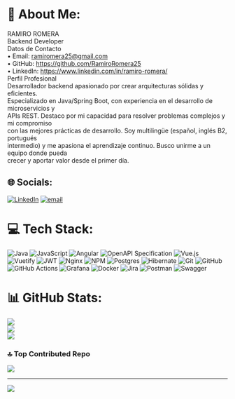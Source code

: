 # 💫 About Me:
RAMIRO ROMERA <br>Backend Developer <br>Datos de Contacto <br>• Email: ramiromera25@gmail.com <br>• GitHub: https://github.com/RamiroRomera25 <br>• LinkedIn: https://www.linkedin.com/in/ramiro-romera/ <br>Perfil Profesional <br>Desarrollador backend apasionado por crear arquitecturas sólidas y eficientes. <br>Especializado en Java/Spring Boot, con experiencia en el desarrollo de microservicios y <br>APIs REST. Destaco por mi capacidad para resolver problemas complejos y mi compromiso <br>con las mejores prácticas de desarrollo. Soy multilingüe (español, inglés B2, portugués <br>intermedio) y me apasiona el aprendizaje continuo. Busco unirme a un equipo donde pueda <br>crecer y aportar valor desde el primer día.


## 🌐 Socials:
[![LinkedIn](https://img.shields.io/badge/LinkedIn-%230077B5.svg?logo=linkedin&logoColor=white)](https://linkedin.com/in/https://www.linkedin.com/in/ramiro-romera) [![email](https://img.shields.io/badge/Email-D14836?logo=gmail&logoColor=white)](mailto:ramiromera25@gmail.com) 

# 💻 Tech Stack:
![Java](https://img.shields.io/badge/java-%23ED8B00.svg?style=for-the-badge&logo=openjdk&logoColor=white) ![JavaScript](https://img.shields.io/badge/javascript-%23323330.svg?style=for-the-badge&logo=javascript&logoColor=%23F7DF1E) ![Angular](https://img.shields.io/badge/angular-%23DD0031.svg?style=for-the-badge&logo=angular&logoColor=white) ![OpenAPI Specification](https://img.shields.io/badge/openapiinitiative-%23000000.svg?style=for-the-badge&logo=openapiinitiative&logoColor=white) ![Vue.js](https://img.shields.io/badge/vue.js-%2335495e.svg?style=for-the-badge&logo=vuedotjs&logoColor=%234FC08D) ![Vuetify](https://img.shields.io/badge/Vuetify-1867C0?style=for-the-badge&logo=vuetify&logoColor=AEDDFF) ![JWT](https://img.shields.io/badge/JWT-black?style=for-the-badge&logo=JSON%20web%20tokens) ![Nginx](https://img.shields.io/badge/nginx-%23009639.svg?style=for-the-badge&logo=nginx&logoColor=white) ![NPM](https://img.shields.io/badge/NPM-%23CB3837.svg?style=for-the-badge&logo=npm&logoColor=white) ![Postgres](https://img.shields.io/badge/postgres-%23316192.svg?style=for-the-badge&logo=postgresql&logoColor=white) ![Hibernate](https://img.shields.io/badge/Hibernate-59666C?style=for-the-badge&logo=Hibernate&logoColor=white) ![Git](https://img.shields.io/badge/git-%23F05033.svg?style=for-the-badge&logo=git&logoColor=white) ![GitHub](https://img.shields.io/badge/github-%23121011.svg?style=for-the-badge&logo=github&logoColor=white) ![GitHub Actions](https://img.shields.io/badge/github%20actions-%232671E5.svg?style=for-the-badge&logo=githubactions&logoColor=white) ![Grafana](https://img.shields.io/badge/grafana-%23F46800.svg?style=for-the-badge&logo=grafana&logoColor=white) ![Docker](https://img.shields.io/badge/docker-%230db7ed.svg?style=for-the-badge&logo=docker&logoColor=white) ![Jira](https://img.shields.io/badge/jira-%230A0FFF.svg?style=for-the-badge&logo=jira&logoColor=white) ![Postman](https://img.shields.io/badge/Postman-FF6C37?style=for-the-badge&logo=postman&logoColor=white) ![Swagger](https://img.shields.io/badge/-Swagger-%23Clojure?style=for-the-badge&logo=swagger&logoColor=white)
# 📊 GitHub Stats:
![](https://github-readme-stats.vercel.app/api?username=RamiroRomera25&theme=algolia&hide_border=false&include_all_commits=false&count_private=false)<br/>
![](https://nirzak-streak-stats.vercel.app/?user=RamiroRomera25&theme=algolia&hide_border=false)<br/>
![](https://github-readme-stats.vercel.app/api/top-langs/?username=RamiroRomera25&theme=algolia&hide_border=false&include_all_commits=false&count_private=false&layout=compact)

### 🔝 Top Contributed Repo
![](https://github-contributor-stats.vercel.app/api?username=RamiroRomera25&limit=5&theme=transparent&combine_all_yearly_contributions=true)

---
[![](https://visitcount.itsvg.in/api?id=RamiroRomera25&icon=2&color=1)](https://visitcount.itsvg.in)
